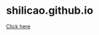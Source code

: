 # shilicao.github.io
<!-- [Click here](https://shilicao.github.io/) -->
<a href="https://shilicao.github.io" target="_blank">Click here</a>